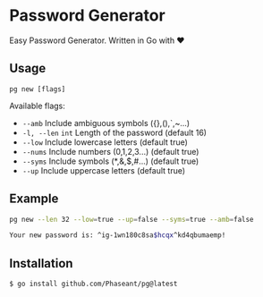 # Password Generator

Easy Password Generator. Written in Go with ❤

## Usage

`pg new [flags]`

Available flags:

- `--amb`       Include ambiguous symbols ({},(),`,~...)
- `-l, --len` `int`   Length of the password (default 16)
- `--low` Include lowercase letters  (default true)
- `--nums` Include numbers (0,1,2,3...) (default true)
- `--syms` Include symbols (*,&,$,#...) (default true)
- `--up` Include uppercase letters (default true)

## Example

```bash
pg new --len 32 --low=true --up=false --syms=true --amb=false

Your new password is: ^ig-1wn180c8sa$hcqx^kd4qbumaemp!
```

## Installation

`$ go install github.com/Phaseant/pg@latest`
